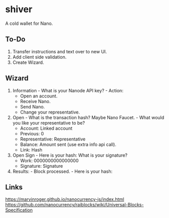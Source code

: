# shiver
A cold wallet for Nano.

## To-Do
  1. Transfer instructions and text over to new UI.
  2. Add client side validation.
  3. Create Wizard.

## Wizard

  1. Information
    - What is your Nanode API key?
    - Action:
      - Open an account.
      - Receive Nano.
      - Send Nano.
      - Change your representative.
  2. Open
    - What is the transaction hash? Maybe Nano Faucet.
    - What would you like your representative to be?
      - Account: Linked account
      - Previous: 0
      - Representative: Representative
      - Balance: Amount sent (use extra info api call).
      - Link: Hash
  3. Open Sign
    -  Here is your hash: What is your signature?
      - Work: 0000000000000000
      - Signature: Signature
  4. Results:
    - Block processed.
    - Here is your hash:

## Links

https://marvinroger.github.io/nanocurrency-js/index.html
https://github.com/nanocurrency/raiblocks/wiki/Universal-Blocks-Specification
